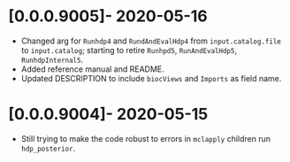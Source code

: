 # [0.0.0.9005]- 2020-05-16
* Changed arg for `Runhdp4` and `RundAndEvalHdp4` from `input.catalog.file` to
  `input.catalog`; starting to retire `Runhpd5`, `RunAndEvalHdp5`, `RunhdpInternal5`.
* Added reference manual and README.
* Updated DESCRIPTION to include `biocViews` and `Imports` as field name.

# [0.0.0.9004]- 2020-05-15
* Still trying to make the code robust to errors in `mclapply` children
  run `hdp_posterior`.
